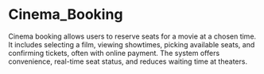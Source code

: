# Cinema_Booking
Cinema booking allows users to reserve seats for a movie at a chosen time. It includes selecting a film, viewing showtimes, picking available seats, and confirming tickets, often with online payment. The system offers convenience, real-time seat status, and reduces waiting time at theaters.
